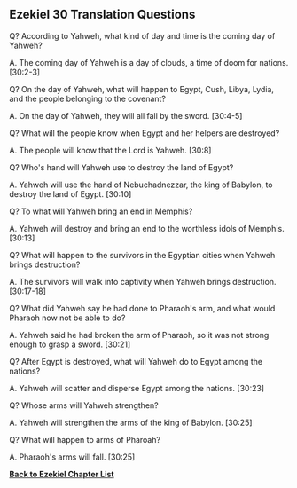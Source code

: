 ## Ezekiel 30 Translation Questions ##

Q? According to Yahweh, what kind of day and time is the coming day of Yahweh?

A. The coming day of Yahweh is a day of clouds, a time of doom for nations. [30:2-3]

Q? On the day of Yahweh, what will happen to Egypt, Cush, Libya, Lydia, and the people belonging to the covenant?

A. On the day of Yahweh, they will all fall by the sword. [30:4-5]

Q? What will the people know when Egypt and her helpers are destroyed?

A. The people will know that the Lord is Yahweh. [30:8]

Q? Who's hand will Yahweh use to destroy the land of Egypt?

A. Yahweh will use the hand of Nebuchadnezzar, the king of Babylon, to destroy the land of Egypt. [30:10]

Q? To what will Yahweh bring an end in Memphis?

A. Yahweh will destroy and bring an end to the worthless idols of Memphis. [30:13]

Q? What will happen to the survivors in the Egyptian cities when Yahweh brings destruction?

A. The survivors will walk into captivity when Yahweh brings destruction. [30:17-18]

Q? What did Yahweh say he had done to Pharaoh's arm, and what would Pharaoh now not be able to do?

A. Yahweh said he had broken the arm of Pharaoh, so it was not strong enough to grasp a sword. [30:21]

Q? After Egypt is destroyed, what will Yahweh do to Egypt among the nations?

A. Yahweh will scatter and disperse Egypt among the nations. [30:23]

Q? Whose arms will Yahweh strengthen?

A. Yahweh will strengthen the arms of the king of Babylon. [30:25]

Q? What will happen to arms of Pharoah?

A. Pharaoh's arms will fall. [30:25]

__[Back to Ezekiel Chapter List](./)__

